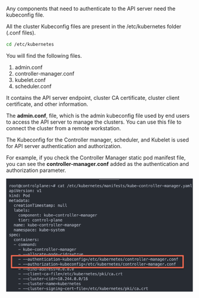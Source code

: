 Any components that need to authenticate to the API server need the kubeconfig file.

All the cluster Kubeconfig files are present in the /etc/kubernetes folder (.conf files).

```bash
cd /etc/kubernetes
```

You will find the following files.
1. admin.conf
2. controller-manager.conf
3. kubelet.conf
4. scheduler.conf

It contains the API server endpoint, cluster CA certificate, cluster client certificate, and other information.

The **admin.conf**, file, which is the admin kubeconfig file used by end users to access the API server to manage the clusters. You can use this file to connect the cluster from a remote workstation.

The Kubeconfig for the Controller manager, scheduler, and Kubelet is used for API server authentication and authorization.

For example, if you check the Controller Manager static pod manifest file, you can see the **controller-manager.conf** added as the authentication and authorization parameter.


![kube_config](https://github.com/vamsikrishna2049/Kubernetes/blob/91a1aa4bbb67539d16eaffe58a3a46c502d3fa88/Nodes/images/2.5%20kubeconfig.png)
